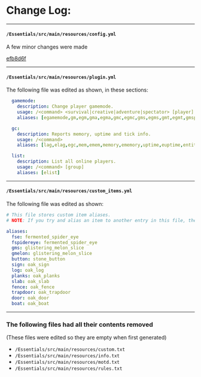 # Change Log:

---
#### ``/Essentials/src/main/resources/config.yml``
A few minor changes were made

[efb8d6f](https://github.com/ApexZombies/Essentials/commit/9e2354a3a4ae9a439326f124ee88623f36cc8733)

---
#### ``/Essentials/src/main/resources/plugin.yml``
The following file was edited as shown, in these sections:
```yml
  gamemode:
    description: Change player gamemode.
    usage: /<command> <survival|creative|adventure|spectator> [player]
    aliases: [egamemode,gm,egm,gma,egma,gmc,egmc,gms,egms,gmt,egmt,gmsp,sp,egmsp,spec,spectator]
```
```yml
  gc:
    description: Reports memory, uptime and tick info.
    usage: /<command>
    aliases: [lag,elag,egc,mem,emem,memory,ememory,uptime,euptime,entities,eentities]
```
```yml
  list:
    description: List all online players.
    usage: /<command> [group]
    aliases: [elist]
```
---
#### ``/Essentials/src/main/resources/custom_items.yml``
The following file was edited as shown:
```yml
# This file stores custom item aliases.
# NOTE: If you try and alias an item to another entry in this file, the alias won't work.

aliases:
  fse: fermented_spider_eye
  fspidereye: fermented_spider_eye
  gms: glistering_melon_slice
  gmelon: glistering_melon_slice
  button: stone_button
  sign: oak_sign
  log: oak_log
  planks: oak_planks
  slab: oak_slab
  fence: oak_fence
  trapdoor: oak_trapdoor
  door: oak_door
  boat: oak_boat
```
---
### The following files had all their contents removed
(These files were edited so they are empty when first generated)
- ``/Essentials/src/main/resources/custom.txt``
- ``/Essentials/src/main/resources/info.txt``
- ``/Essentials/src/main/resources/motd.txt``
- ``/Essentials/src/main/resources/rules.txt``
